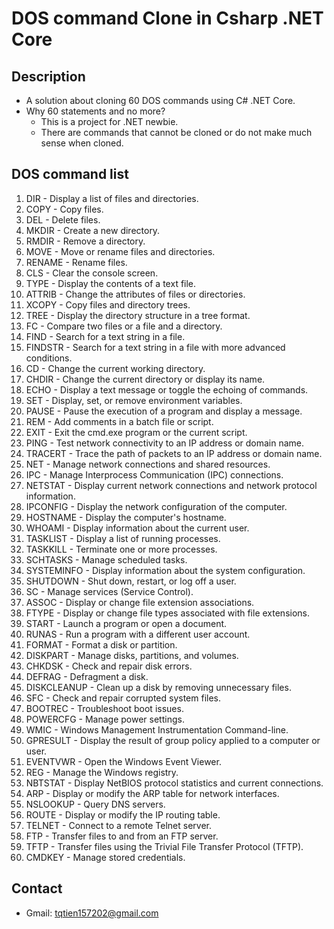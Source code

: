 # DOS command Clone in Csharp .NET Core

## Description
- A solution about cloning 60 DOS commands using C# .NET Core.
- Why 60 statements and no more?
  - This is a project for .NET newbie.
  - There are commands that cannot be cloned or do not make much sense when cloned.

## DOS command list
1. DIR - Display a list of files and directories. <done>
2. COPY - Copy files. <done>
3. DEL - Delete files.
4. MKDIR - Create a new directory.
5. RMDIR - Remove a directory.
6. MOVE - Move or rename files and directories.
7. RENAME - Rename files.
8. CLS - Clear the console screen. <done>
9. TYPE - Display the contents of a text file. <done>
10. ATTRIB - Change the attributes of files or directories.
11. XCOPY - Copy files and directory trees.
12. TREE - Display the directory structure in a tree format. <done>
13. FC - Compare two files or a file and a directory.
14. FIND - Search for a text string in a file.
15. FINDSTR - Search for a text string in a file with more advanced conditions.
16. CD - Change the current working directory.
17. CHDIR - Change the current directory or display its name.
18. ECHO - Display a text message or toggle the echoing of commands.
19. SET - Display, set, or remove environment variables.
20. PAUSE - Pause the execution of a program and display a message.
21. REM - Add comments in a batch file or script.
22. EXIT - Exit the cmd.exe program or the current script.
23. PING - Test network connectivity to an IP address or domain name.
24. TRACERT - Trace the path of packets to an IP address or domain name.
25. NET - Manage network connections and shared resources.
26. IPC - Manage Interprocess Communication (IPC) connections.
27. NETSTAT - Display current network connections and network protocol information.
28. IPCONFIG - Display the network configuration of the computer.
29. HOSTNAME - Display the computer's hostname.
30. WHOAMI - Display information about the current user.
31. TASKLIST - Display a list of running processes.
32. TASKKILL - Terminate one or more processes.
33. SCHTASKS - Manage scheduled tasks.
34. SYSTEMINFO - Display information about the system configuration.
35. SHUTDOWN - Shut down, restart, or log off a user.
36. SC - Manage services (Service Control).
37. ASSOC - Display or change file extension associations.
38. FTYPE - Display or change file types associated with file extensions.
39. START - Launch a program or open a document.
40. RUNAS - Run a program with a different user account.
41. FORMAT - Format a disk or partition.
42. DISKPART - Manage disks, partitions, and volumes.
43. CHKDSK - Check and repair disk errors.
44. DEFRAG - Defragment a disk.
45. DISKCLEANUP - Clean up a disk by removing unnecessary files.
46. SFC - Check and repair corrupted system files.
47. BOOTREC - Troubleshoot boot issues.
48. POWERCFG - Manage power settings.
49. WMIC - Windows Management Instrumentation Command-line.
50. GPRESULT - Display the result of group policy applied to a computer or user.
51. EVENTVWR - Open the Windows Event Viewer.
52. REG - Manage the Windows registry.
53. NBTSTAT - Display NetBIOS protocol statistics and current connections.
54. ARP - Display or modify the ARP table for network interfaces.
55. NSLOOKUP - Query DNS servers.
56. ROUTE - Display or modify the IP routing table.
57. TELNET - Connect to a remote Telnet server.
58. FTP - Transfer files to and from an FTP server.
59. TFTP - Transfer files using the Trivial File Transfer Protocol (TFTP).
60. CMDKEY - Manage stored credentials.

## Contact
- Gmail: tqtien157202@gmail.com
